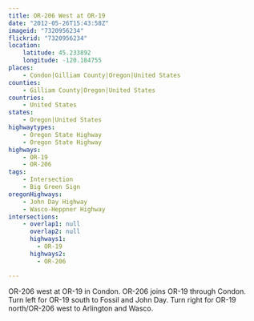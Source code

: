 ```yaml
---
title: OR-206 West at OR-19
date: "2012-05-26T15:43:58Z"
imageid: "7320956234"
flickrid: "7320956234"
location:
    latitude: 45.233892
    longitude: -120.184755
places:
    - Condon|Gilliam County|Oregon|United States
counties:
    - Gilliam County|Oregon|United States
countries:
    - United States
states:
    - Oregon|United States
highwaytypes:
    - Oregon State Highway
    - Oregon State Highway
highways:
    - OR-19
    - OR-206
tags:
    - Intersection
    - Big Green Sign
oregonHighways:
    - John Day Highway
    - Wasco-Heppner Highway
intersections:
    - overlap1: null
      overlap2: null
      highways1:
        - OR-19
      highways2:
        - OR-206

---
```

OR-206 west at OR-19 in Condon.  OR-206 joins OR-19 through Condon.  Turn left for OR-19 south to Fossil and John Day.  Turn right for OR-19 north/OR-206 west to Arlington and Wasco.